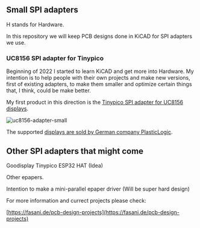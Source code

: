 ## Small SPI adapters

H stands for Hardware.

In this repository we will keep PCB designs done in KiCAD for SPI adapters we use. 


### UC8156 SPI adapter for Tinypico

Beginning of 2022 I started to learn KiCAD and get more into Hardware. My intention is to help people with their own projects and make new versions, first of existing adapters, to make them smaller and optimize certain things that, I think, could be make better.

My first product in this direction is the [Tinypico SPI adapter for UC8156 displays](https://www.tindie.com/products/fasani/tinypico-small-uc8156-epaper-hat).

![uc8156-adapter-small](https://user-images.githubusercontent.com/2692928/159118394-60defa3e-656c-4e11-a65b-d45414860087.JPG)

The supported [displays are sold by German company PlasticLogic](https://www.plasticlogic.com/sampleshop).

## Other SPI adapters that might come

Goodisplay Tinypico ESP32 HAT (Idea)

Other epapers.

Intention to make a mini-parallel epaper driver (Will be super hard design)


For more information and currect projects please check:

[https://fasani.de/pcb-design-projects](https://fasani.de/pcb-design-projects)
